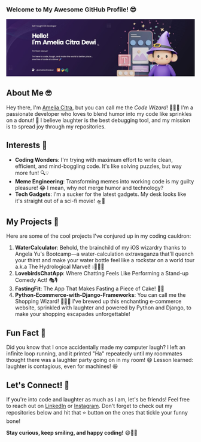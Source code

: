 ### Welcome to My Awesome GitHub Profile! 😎

![Banner Image](https://github.com/ameliacitradewi/ameliacitradewi/blob/main/Banner.jpg)

## About Me 🤓

Hey there, I'm [Amelia Citra](https://github.com/ameliacitradewi), but you can call me the *Code Wizard*! 🧝‍♀✨ I'm a passionate developer who loves to blend humor into my code like sprinkles on a donut! 🍩 I believe laughter is the best debugging tool, and my mission is to spread joy through my repositories.

## Interests 🌟

- **Coding Wonders**: I'm trying with maximum effort to write clean, efficient, and mind-boggling code. It's like solving puzzles, but way more fun! 🔍💡
- **Meme Engineering**: Transforming memes into working code is my guilty pleasure! 😂 I mean, why not merge humor and technology?
- **Tech Gadgets**: I'm a sucker for the latest gadgets. My desk looks like it's straight out of a sci-fi movie! 🛸📱

## My Projects 🚀

Here are some of the cool projects I've conjured up in my coding cauldron:

1. **WaterCalculator**: Behold, the brainchild of my iOS wizardry thanks to Angela Yu's Bootcamp—a water-calculation extravaganza that'll quench your thirst and make your water bottle feel like a rockstar on a world tour a.k.a The Hydrological Marvel! 💧🧙‍♂️🌊
2. **LovebirdsChatApp**: Where Chatting Feels Like Performing a Stand-up Comedy Act! 🎭🎙️
3. **FastingFit**: The App That Makes Fasting a Piece of Cake! 🍰⏰
4. **Python-Ecommerce-with-Django-Frameworks**: You can call me the Shopping Wizard! 🧙‍♂️✨ I've brewed up this enchanting e-commerce website, sprinkled with laughter and powered by Python and Django, to make your shopping escapades unforgettable!

## Fun Fact 🎉

Did you know that I once accidentally made my computer laugh? I left an infinite loop running, and it printed "Ha" repeatedly until my roommates thought there was a laughter party going on in my room! 😅 Lesson learned: laughter is contagious, even for machines! 😆

## Let's Connect! 🤝

If you're into code and laughter as much as I am, let's be friends! Feel free to reach out on [LinkedIn](https://linkedin.com/in/ameliacitradewi) or [Instagram](https://instagram.com/codeinpajamas). Don't forget to check out my repositories below and hit that ⭐️ button on the ones that tickle your funny bone!

**Stay curious, keep smiling, and happy coding!** 😄👨‍💻
